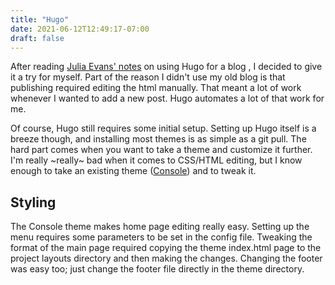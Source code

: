 ```yaml
---
title: "Hugo"
date: 2021-06-12T12:49:17-07:00
draft: false
---
```


After reading [Julia Evans' notes](https://jvns.ca/blog/2016/10/09/switching-to-hugo/) on using Hugo for a blog , I decided to give it a try for myself. Part of the reason I didn't use my old blog is that publishing required editing the html manually. That meant a lot of work whenever I wanted to add a new post. Hugo automates a lot of that work for me. 

Of course, Hugo still requires some initial setup. Setting up Hugo itself is a breeze though, and installing most themes is as simple as a git pull. The hard part comes when you want to take a theme and customize it further. I'm really ~really~ bad when it comes to CSS/HTML editing, but I know enough to take an existing theme ([Console](https://github.com/mrmierzejewski/hugo-theme-console)) and to tweak it. 

## Styling

The Console theme makes home page editing really easy. Setting up the menu requires some parameters to be set in the config file. Tweaking the format of the main page required copying the theme index.html page to the project layouts directory and then making the changes. Changing the footer was easy too; just change the footer file directly in the theme directory. 

